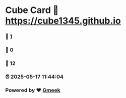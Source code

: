 # Cube Card :link: https://cube1345.github.io 
### :page_facing_up: [1](https://cube1345.github.io/tag.html) 
### :speech_balloon: 0 
### :hibiscus: 12 
### :alarm_clock: 2025-05-17 11:44:04 
### Powered by :heart: [Gmeek](https://github.com/Meekdai/Gmeek)
